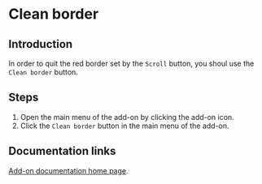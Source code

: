 # Clean border

## Introduction

In order to quit the red border set by the `Scroll` button, you shoul use the `Clean border` button.
 
## Steps

1. Open the main menu of the add-on by clicking the add-on icon.
2. Click the `Clean border` button in the main menu of the add-on.

## Documentation links

[Add-on documentation home page](https://cmoli.es/projects/check-iframe/introduction.html).
